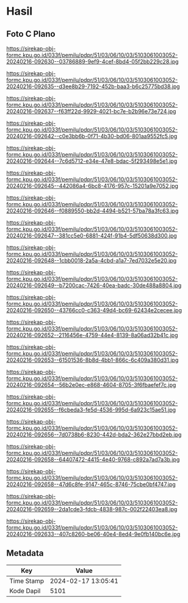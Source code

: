 # Hasil

## Foto C Plano

https://sirekap-obj-formc.kpu.go.id/033f/pemilu/pdpr/51/03/06/10/03/5103061003052-20240216-092630--03786889-9ef9-4cef-8bd4-05f2bb229c28.jpg

https://sirekap-obj-formc.kpu.go.id/033f/pemilu/pdpr/51/03/06/10/03/5103061003052-20240216-092635--d3ee8b29-7192-452b-baa3-b6c25775bd38.jpg

https://sirekap-obj-formc.kpu.go.id/033f/pemilu/pdpr/51/03/06/10/03/5103061003052-20240216-092637--f63ff22d-9929-4021-bc7e-b2b96e73e724.jpg

https://sirekap-obj-formc.kpu.go.id/033f/pemilu/pdpr/51/03/06/10/03/5103061003052-20240216-092642--c0e3bb6b-0f71-4b30-bd06-801aa9552fc5.jpg

https://sirekap-obj-formc.kpu.go.id/033f/pemilu/pdpr/51/03/06/10/03/5103061003052-20240216-092644--7c6d5712-e34e-47e8-bdac-5f293498e5e1.jpg

https://sirekap-obj-formc.kpu.go.id/033f/pemilu/pdpr/51/03/06/10/03/5103061003052-20240216-092645--442086a4-6bc8-4176-957c-15201a9e7052.jpg

https://sirekap-obj-formc.kpu.go.id/033f/pemilu/pdpr/51/03/06/10/03/5103061003052-20240216-092646--f0889550-bb2d-4494-b521-57ba78a3fc63.jpg

https://sirekap-obj-formc.kpu.go.id/033f/pemilu/pdpr/51/03/06/10/03/5103061003052-20240216-092647--381cc5e0-6881-424f-91b4-5df50638d300.jpg

https://sirekap-obj-formc.kpu.go.id/033f/pemilu/pdpr/51/03/06/10/03/5103061003052-20240216-092648--1cbb0018-2a5a-4cbd-a1a7-7ed7032e5e20.jpg

https://sirekap-obj-formc.kpu.go.id/033f/pemilu/pdpr/51/03/06/10/03/5103061003052-20240216-092649--b7200cac-7426-40ea-badc-30de488a8804.jpg

https://sirekap-obj-formc.kpu.go.id/033f/pemilu/pdpr/51/03/06/10/03/5103061003052-20240216-092650--43766cc0-c363-49d4-bc69-62434e2cecee.jpg

https://sirekap-obj-formc.kpu.go.id/033f/pemilu/pdpr/51/03/06/10/03/5103061003052-20240216-092652--2116456e-4759-44e4-8139-8a06ad32b41c.jpg

https://sirekap-obj-formc.kpu.go.id/033f/pemilu/pdpr/51/03/06/10/03/5103061003052-20240216-092653--61501536-8b8d-4bb1-866c-6c409a380d31.jpg

https://sirekap-obj-formc.kpu.go.id/033f/pemilu/pdpr/51/03/06/10/03/5103061003052-20240216-092654--56b2e0ec-e868-4604-8705-3f6fbaefef7c.jpg

https://sirekap-obj-formc.kpu.go.id/033f/pemilu/pdpr/51/03/06/10/03/5103061003052-20240216-092655--f6cbeda3-fe5d-4536-995d-6a923c15ae51.jpg

https://sirekap-obj-formc.kpu.go.id/033f/pemilu/pdpr/51/03/06/10/03/5103061003052-20240216-092656--7d0738b6-8230-442d-bda2-362e27bbd2eb.jpg

https://sirekap-obj-formc.kpu.go.id/033f/pemilu/pdpr/51/03/06/10/03/5103061003052-20240216-092658--64407472-4415-4e40-9768-c892a7ad7a3b.jpg

https://sirekap-obj-formc.kpu.go.id/033f/pemilu/pdpr/51/03/06/10/03/5103061003052-20240216-092658--47d6c8fe-9147-465c-8746-75cbe0bf4747.jpg

https://sirekap-obj-formc.kpu.go.id/033f/pemilu/pdpr/51/03/06/10/03/5103061003052-20240216-092659--2da1cde3-fdcb-4838-987c-002f22403ea8.jpg

https://sirekap-obj-formc.kpu.go.id/033f/pemilu/pdpr/51/03/06/10/03/5103061003052-20240216-092633--407c8260-be06-40e4-8ed4-9e0fb140bc6e.jpg


## Metadata

| Key        | Value               |
| ---------- | ------------------- |
| Time Stamp | 2024-02-17 13:05:41 |
| Kode Dapil | 5101                |



